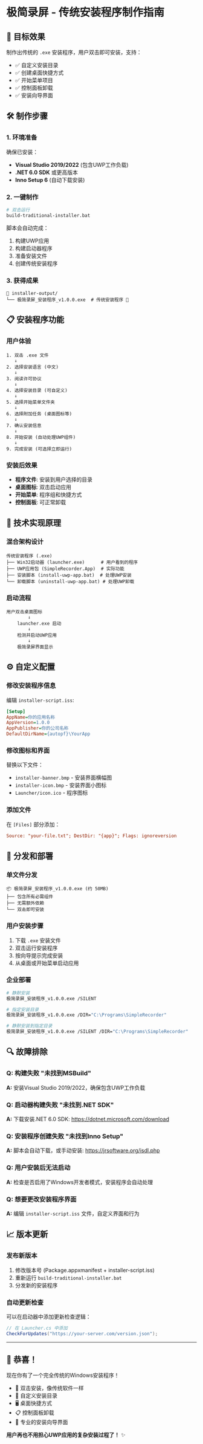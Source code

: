 # 极简录屏 - 传统安装程序制作指南

## 🎯 目标效果

制作出传统的 `.exe` 安装程序，用户双击即可安装，支持：
- ✅ 自定义安装目录
- ✅ 创建桌面快捷方式  
- ✅ 开始菜单项目
- ✅ 控制面板卸载
- ✅ 安装向导界面

## 🛠️ 制作步骤

### 1. 环境准备
确保已安装：
- **Visual Studio 2019/2022** (包含UWP工作负载)
- **.NET 6.0 SDK** 或更高版本
- **Inno Setup 6** (自动下载安装)

### 2. 一键制作
```bash
# 双击运行
build-traditional-installer.bat
```

脚本会自动完成：
1. 构建UWP应用
2. 构建启动器程序  
3. 准备安装文件
4. 创建传统安装程序

### 3. 获得成果
```
📁 installer-output/
└── 极简录屏_安装程序_v1.0.0.exe  # 传统安装程序 🎉
```

## 📋 安装程序功能

### 用户体验
```
1. 双击 .exe 文件
   ↓
2. 选择安装语言 (中文)
   ↓  
3. 阅读许可协议
   ↓
4. 选择安装目录 (可自定义)
   ↓
5. 选择开始菜单文件夹
   ↓
6. 选择附加任务 (桌面图标等)
   ↓
7. 确认安装信息
   ↓
8. 开始安装 (自动处理UWP组件)
   ↓
9. 完成安装 (可选择立即运行)
```

### 安装后效果
- **程序文件**: 安装到用户选择的目录
- **桌面图标**: 双击启动应用
- **开始菜单**: 程序组和快捷方式
- **控制面板**: 可正常卸载

## 🔧 技术实现原理

### 混合架构设计
```
传统安装程序 (.exe)
├── Win32启动器 (launcher.exe)      # 用户看到的程序
├── UWP应用包 (SimpleRecorder.App)  # 实际功能
├── 安装脚本 (install-uwp-app.bat)  # 处理UWP安装
└── 卸载脚本 (uninstall-uwp-app.bat) # 处理UWP卸载
```

### 启动流程
```
用户双击桌面图标
        ↓
    launcher.exe 启动
        ↓  
    检测并启动UWP应用
        ↓
    极简录屏界面显示
```

## ⚙️ 自定义配置

### 修改安装程序信息
编辑 `installer-script.iss`:
```ini
[Setup]
AppName=你的应用名称
AppVersion=1.0.0
AppPublisher=你的公司名称
DefaultDirName={autopf}\YourApp
```

### 修改图标和界面
替换以下文件：
- `installer-banner.bmp` - 安装界面横幅图
- `installer-icon.bmp` - 安装界面小图标
- `Launcher/icon.ico` - 程序图标

### 添加文件
在 `[Files]` 部分添加：
```ini
Source: "your-file.txt"; DestDir: "{app}"; Flags: ignoreversion
```

## 🚀 分发和部署

### 单文件分发
```
📦 极简录屏_安装程序_v1.0.0.exe (约 50MB)
├── 包含所有必需组件
├── 无需额外依赖
└── 双击即可安装
```

### 用户安装步骤
1. 下载 `.exe` 安装文件
2. 双击运行安装程序
3. 按向导提示完成安装
4. 从桌面或开始菜单启动应用

### 企业部署
```bash
# 静默安装
极简录屏_安装程序_v1.0.0.exe /SILENT

# 指定安装目录
极简录屏_安装程序_v1.0.0.exe /DIR="C:\Programs\SimpleRecorder"

# 静默安装到指定目录
极简录屏_安装程序_v1.0.0.exe /SILENT /DIR="C:\Programs\SimpleRecorder"
```

## 🔍 故障排除

### Q: 构建失败 "未找到MSBuild"
**A:** 安装Visual Studio 2019/2022，确保包含UWP工作负载

### Q: 启动器构建失败 "未找到.NET SDK"  
**A:** 下载安装.NET 6.0 SDK: https://dotnet.microsoft.com/download

### Q: 安装程序创建失败 "未找到Inno Setup"
**A:** 脚本会自动下载，或手动安装: https://jrsoftware.org/isdl.php

### Q: 用户安装后无法启动
**A:** 检查是否启用了Windows开发者模式，安装程序会自动处理

### Q: 想要更改安装程序界面
**A:** 编辑 `installer-script.iss` 文件，自定义界面和行为

## 📈 版本更新

### 发布新版本
1. 修改版本号 (Package.appxmanifest + installer-script.iss)
2. 重新运行 `build-traditional-installer.bat`
3. 分发新的安装程序

### 自动更新检查
可以在启动器中添加更新检查逻辑：
```csharp
// 在 Launcher.cs 中添加
CheckForUpdates("https://your-server.com/version.json");
```

---

## 🎉 恭喜！

现在你有了一个完全传统的Windows安装程序！
- 🎯 双击安装，像传统软件一样
- 📁 自定义安装目录
- 🖥️ 桌面快捷方式  
- 📋 控制面板卸载
- 🚀 专业的安装向导界面

**用户再也不用担心UWP应用的复杂安装过程了！** ✨